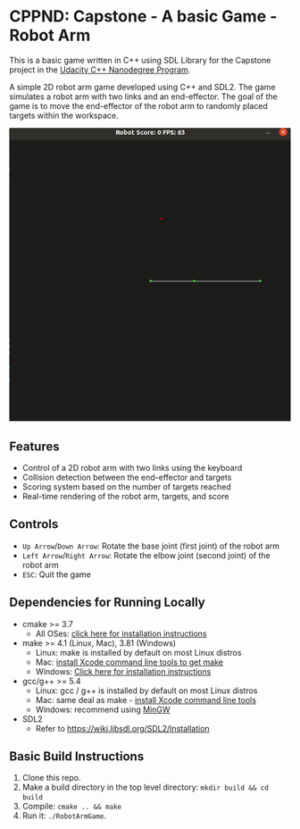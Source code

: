 # CPPND: Capstone - A basic Game - Robot Arm 

This is a basic game written in C++ using SDL Library for the Capstone project in the [Udacity C++ Nanodegree Program](https://www.udacity.com/course/c-plus-plus-nanodegree--nd213).


A simple 2D robot arm game developed using C++ and SDL2. The game simulates a robot arm with two links and an end-effector. The goal of the game is to move the end-effector of the robot arm to randomly placed targets within the workspace.

![Game](game.gif)

## Features

- Control of a 2D robot arm with two links using the keyboard
- Collision detection between the end-effector and targets
- Scoring system based on the number of targets reached
- Real-time rendering of the robot arm, targets, and score

## Controls

- `Up Arrow`/`Down Arrow`: Rotate the base joint (first joint) of the robot arm
- `Left Arrow`/`Right Arrow`: Rotate the elbow joint (second joint) of the robot arm
- `ESC`: Quit the game

## Dependencies for Running Locally
* cmake >= 3.7
  * All OSes: [click here for installation instructions](https://cmake.org/install/)
* make >= 4.1 (Linux, Mac), 3.81 (Windows)
  * Linux: make is installed by default on most Linux distros
  * Mac: [install Xcode command line tools to get make](https://developer.apple.com/xcode/features/)
  * Windows: [Click here for installation instructions](http://gnuwin32.sourceforge.net/packages/make.htm)
* gcc/g++ >= 5.4
  * Linux: gcc / g++ is installed by default on most Linux distros
  * Mac: same deal as make - [install Xcode command line tools](https://developer.apple.com/xcode/features/)
  * Windows: recommend using [MinGW](http://www.mingw.org/)
* SDL2 
   * Refer to https://wiki.libsdl.org/SDL2/Installation


## Basic Build Instructions

1. Clone this repo.
2. Make a build directory in the top level directory: `mkdir build && cd build`
3. Compile: `cmake .. && make`
4. Run it: `./RobotArmGame`.